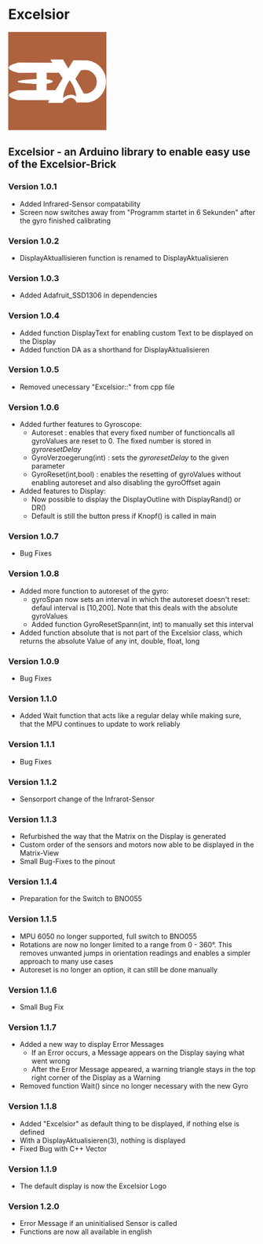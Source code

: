 # Excelsior
<img src="Logo/Logo_small.jpg" alt="Logo" width="200"/>

## Excelsior - an Arduino library to enable easy use of the Excelsior-Brick

### Version 1.0.1
- Added Infrared-Sensor compatability
- Screen now switches away from "Programm startet in 6 Sekunden" after the gyro finished calibrating
### Version 1.0.2
- DisplayAktuallisieren function is renamed to DisplayAktualisieren
### Version 1.0.3
- Added Adafruit_SSD1306 in dependencies
### Version 1.0.4
- Added function DisplayText for enabling custom Text to be displayed on the Display
- Added function DA as a shorthand for DisplayAktualisieren
### Version 1.0.5
- Removed unecessary "Excelsior::" from cpp file
### Version 1.0.6
- Added further features to Gyroscope:
  - Autoreset : enables that every fixed number of functioncalls all gyroValues are reset to 0. The fixed  number is stored in *gyroresetDelay*
  - GyroVerzoegerung(int) : sets the *gyroresetDelay* to the given parameter
  - GyroReset(int,bool) : enables the resetting of gyroValues without enabling autoreset and also disabling the gyroOffset again
- Added features to Display:
  - Now possible to display the DisplayOutline with DisplayRand() or DR()
  - Default is still the button press if Knopf() is called in main
### Version 1.0.7
- Bug Fixes
### Version 1.0.8
- Added more function to autoreset of the gyro:
  - gyroSpan now sets an interval in which the autoreset doesn't reset: defaul interval is [10,200]. Note that this deals with the absolute gyroValues
  - Added function GyroResetSpann(int, int) to manually set this interval
- Added function absolute that is not part of the Excelsior class, which returns the absolute Value of any int, double, float, long
### Version 1.0.9
- Bug Fixes
### Version 1.1.0
- Added Wait function that acts like a regular delay while making sure, that the MPU continues to update to work reliably
### Version 1.1.1
-  Bug Fixes
### Version 1.1.2
- Sensorport change of the Infrarot-Sensor
### Version 1.1.3
- Refurbished the way that the Matrix on the Display is generated
- Custom order of the sensors and motors now able to be displayed in the Matrix-View
- Small Bug-Fixes to the pinout 
### Version 1.1.4
- Preparation for the Switch to BNO055
### Version 1.1.5
- MPU 6050 no longer supported, full switch to BNO055
- Rotations are now no longer limited to a range from 0 - 360°. This removes unwanted jumps in orientation readings and enables a simpler approach to many use cases
- Autoreset is no longer an option, it can still be done manually
### Version 1.1.6
- Small Bug Fix
### Version 1.1.7
- Added a new way to display Error Messages
  - If an Error occurs, a Message appears on the Display saying what went wrong
  - After the Error Message appeared, a warning triangle stays in the top right corner of the Display as a Warning
- Removed function Wait() since no longer necessary with the new Gyro
### Version 1.1.8
- Added "Excelsior" as default thing to be displayed, if nothing else is defined
- With a DisplayAktualisieren(3), nothing is displayed
- Fixed Bug with C++ Vector
### Version 1.1.9
- The default display is now the Excelsior Logo
### Version 1.2.0
- Error Message if an uninitialised Sensor is called
- Functions are now all available in english

